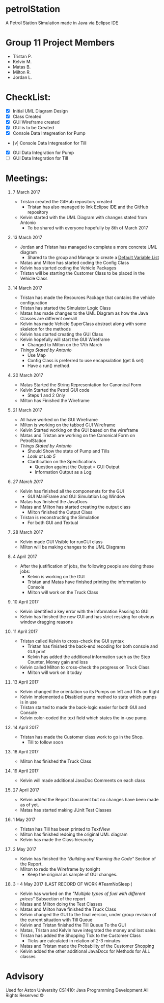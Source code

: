 # petrolStation
A Petrol Station Simulation made in Java via Eclipse IDE

# Group 11 Project Members
- Tristan P.
- Kelvin M.
- Matas B.
- Milton R.
- Jordan L.

# CheckList:
- [x] Initial UML Diagram Design
- [x] Class Created
- [x] GUI Wireframe created
- [x] GUI is to be Created
- [x] Console Data Integreation for Pump
- [v] Console Data Integreation for Till
- [x] GUI Data Integration for Pump
- [ ] GUI Data Integration for Till

# Meetings:
1. 7 March 2017
	* Tristan created the GitHub repository created
		- Tristan has also managed to link Eclipse IDE and the GitHub repository
	* Kelvin started with the UML Diagram with changes stated from Antonio
		- To be shared with everyone hopefully by 8th of March 2017
		
2. 13 March 2017
	* Jordan and Tristan has managed to complete a more concrete UML diagram
		- Shared to the group and Manage to create a [Default Variable List](https://github.com/TristanJP/petrolStation/blob/master/UML%20Diagram/petrolStationDefaultVars.txt)
	* Matas and Milton has started coding the Config Class
	* Kelvin has started coding the Vehicle Packages
	* Tristan will be starting the Customer Class to be placed in the Vehicle Class
	
3. 14 March 2017
	* Tristan has made the Resources Package that contains the vehicle configuration
	* Tristan has started the Simulator Logic Class
	* Matas has made changes to the UML Diagram as how the Java Classes are different overall
	* Kelvin has made Vehicle SuperClass abstract along with some skeleton for the methods
	* Kelvin has started creating the GUI Class
	* Kelvin hopefully will start the GUI Wireframe
		* Changed to Milton on the 17th March
	* _Things Stated by Antonio_
		- Use Map
		- Config Class is preferred to use encapsulation (get & set)
		- Have a run() method.
		
4. 20 March 2017
	* Matas Started the String Representation for Canonical Form 
	* Kelvin Started the Petrol GUI code
		* Steps 1 and 2 Only
	* Milton has Finished the Wireframe
	
5. 21 March 2017
	* All have worked on the GUI Wireframe
	* Milton is working on the tabbed GUI Wireframe
	* Kelvin Started working on the GUI based on the wireframe
	* Matas and Tristan are working on the Canonical Form on PetrolStation
	* _Things Stated by Antonio_
		- Should Show the state of Pump and Tills
		- *Look at Lab 5*
		- Clarification on the Specifications
			* Question against the Output = GUI Output
			* Information Output as a Log 
			
6. *27 March 2017*
	* Kelvin has finished all the componenets for the GUI
		- GUI MainFrame and GUI Simulation Log Window
	* Matas has finished the JavaDocs
	* Matas and Milton has started creating the output class
		- Milton finished the Output Class
	* Tristan is reconstructing the Simulation
		- For both GUI and Textual
		
7. 28 March 2017
	* Kelvin made GUI Visible for runGUI class
	* Milton will be making changes to the UML Diagrams
	
8. 4 April 2017
	* After the justification of jobs, the following people are doing these jobs:
		- Kelvin is working on the GUI
		- Tristan and Matas have finished printing the information to Console 
		- Milton will work on the Truck Class

9. 10 April 2017
	* Kelvin identified a key error with the Information Passing to GUI
	* Kelvin has finished the new GUI and has strict resizing for obvious window dragging reasons

10. 11 April 2017
	* Tristan called Kelvin to cross-check the GUI syntax
		* Tristan has finished the back-end recoding for both console and GUI print
		* Kelvin has added the additional information such as the Step Counter, Money gain and loss
	* Kelvin called Milton to cross-check the progress on Truck Class
		* Milton will work on it today
11. 13 April 2017
	* Kelvin changed the orientation so its Pumps on left and Tills on Right
	* Kelvin implemented a Disabled pump method to state which pumps is in use
	* Tristan started to made the back-logic easier for both GUI and Console
	* Kelvin color-coded the text field which states the in-use pump.

12. 14 April 2017
	* Tristan has made the Customer class work to go in the Shop.
		* Till to follow soon
		
13. 18 April 2017
	* Milton has finished the Truck Class

14. 19 April 2017
	* Kelvin will made additional JavaDoc Comments on each class

15. 27 April 2017
	* Kelvin added the Report Document but no changes have been made as of yet.
	* Matas has started making JUnit Test Classes

16. 1 May 2017
	* Tristan has Till has been printed to TextView
	* Milton has finished redoing the original UML diagram
	* Kelvin has made the Class hierarchy
	
17. 2 May 2017
	* Kelvin has finished the _"Building and Running the Code"_ Section of the Report.
	* Milton to redo the Wireframe by tonight
		* Keep the original as sample of GUI changes. 

18. 3 - 4 May 2017 (LAST RECORD OF WORK #TeamNoSleep )
	* Kelvin has worked on the _"Multiple types of fuel with different prices"_ Subsection of the report
	* Matas and Milton doing the Test Classes
	* Matas and Milton have finished the Truck Class
	* Kelvin changed the GUI to the final version, under group revision of the current situation with Till Queue
	* Kelvin and Tristan finished the Till Queue To the GUI 
	* Matas, Tristan and Kelvin have integrated the money and lost sales
	* Tristan has added the Shopping Tick to the Customer Class
		* Ticks are calculated in relation of 2-3 minutes
	* Matas and Tristan made the Probability of the Customer Shopping 
	* Kelvin added the other additional JavaDocs for Methods for ALL classes
	
	
# Advisory
Used for Aston University CS1410: Java Programming Development
All Rights Reserved ©
